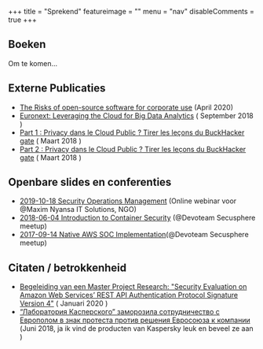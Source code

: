 +++
title = "Sprekend"
featureimage = ""
menu = "nav"
disableComments = true
+++

## Boeken

Om te komen...

## Externe Publicaties

* [The Risks of open-source software for corporate use](https://www.compact.nl/articles/the-risks-of-open-source-software-for-corporate-use/) (April 2020)
* [Euronext: Leveraging the Cloud for Big Data Analytics](https://www.devoteam.com/newsroom/leveraging-cloud-big-data-analytics-rex-form-euronext/) ( September 2018 )
* [Part 1 : Privacy dans le Cloud Public ? Tirer les leçons du BuckHacker gate](https://france.devoteam.com/newsroom/part-1-privacy-dans-le-cloud-public-tirer-les-lecons-du-buckhacker-gate-2/) ( Maart 2018 )
* [Part 2 : Privacy dans le Cloud Public ? Tirer les leçons du BuckHacker gate](https://france.devoteam.com/newsroom/part-2-privacy-dans-le-cloud-public-tirer-les-lecons-du-buckhacker-gate/) ( Maart 2018 )

## Openbare slides en conferenties

* [2019-10-18 Security Operations Management](https://github.com/ArisBee/meetups/blob/master/2019-10-18%20Security%20Operations%20Management.pdf) (Online webinar voor @Maxim Nyansa IT Solutions, NGO)
* [2018-06-04 Introduction to Container Security](https://github.com/ArisBee/meetups/blob/master/2018-06-04%20Introduction%20to%20Container%20Security.pdf) (@Devoteam Secusphere meetup)
* [2017-09-14 Native AWS SOC Implementation](https://github.com/ArisBee/meetups/blob/master/2017-09-14%20Native%20AWS%20SOC%20Implementation.pdf)(@Devoteam Secusphere meetup)

## Citaten / betrokkenheid

* [Begeleiding van een Master Project Research: "Security Evaluation on Amazon Web Services’ REST API Authentication Protocol Signature Version 4"](https://work.delaat.net/rp/2019-2020/p65/presentation.pdf) ( Januari 2020 )
* [“Лаборатория Касперского” заморозила сотрудничество с Европолом в знак протеста против решения Евросоюза к компании](https://ekozlov.ru/2018/06/laboratorija-kasperskogo-zamorozila-sotrudnichestvo-s-evropolom-v-znak-protesta-protiv-reshenija-evrosojuza-k-kompanii/) (Juni 2018, ja ik vind de producten van Kaspersky leuk en beveel ze aan )
